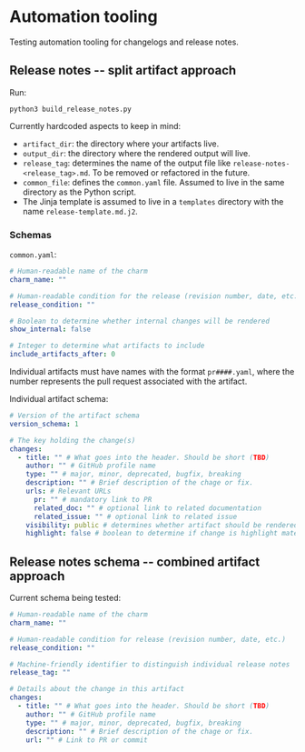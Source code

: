# Automation tooling
Testing automation tooling for changelogs and release notes.

## Release notes -- split artifact approach

Run:
```
python3 build_release_notes.py
```

Currently hardcoded aspects to keep in mind:

* `artifact_dir`: the directory where your artifacts live.
* `output_dir`: the directory where the rendered output will live.
* `release_tag`: determines the name of the output file like `release-notes-<release_tag>.md`. To be removed or refactored in the future.
* `common_file`: defines the `common.yaml` file. Assumed to live in the same directory as the Python script.
* The Jinja template is assumed to live in a `templates` directory with the name `release-template.md.j2`. 

### Schemas

`common.yaml`:
```yaml
# Human-readable name of the charm
charm_name: ""

# Human-readable condition for the release (revision number, date, etc.)
release_condition: ""

# Boolean to determine whether internal changes will be rendered
show_internal: false

# Integer to determine what artifacts to include
include_artifacts_after: 0
```

Individual artifacts must have names with the format `pr####.yaml`, where
the number represents the pull request associated with the artifact.

Individual artifact schema:
```yaml
# Version of the artifact schema
version_schema: 1

# The key holding the change(s)
changes:
  - title: "" # What goes into the header. Should be short (TBD)
    author: "" # GitHub profile name
    type: "" # major, minor, deprecated, bugfix, breaking
    description: "" # Brief description of the chage or fix.
    urls: # Relevant URLs
      pr: "" # mandatory link to PR
      related_doc: "" # optional link to related documentation
      related_issue: "" # optional link to related issue
    visibility: public # determines whether artifact should be rendered. Accepted values: public, internal, hidden
    highlight: false # boolean to determine if change is highlight material (i.e. should be featureed in initial paragraph)
```

## Release notes schema -- combined artifact approach

Current schema being tested:

```yaml
# Human-readable name of the charm
charm_name: ""

# Human-readable condition for release (revision number, date, etc.)
release_condition: ""

# Machine-friendly identifier to distinguish individual release notes
release_tag: ""

# Details about the change in this artifact
changes:
  - title: "" # What goes into the header. Should be short (TBD)
    author: "" # GitHub profile name
    type: "" # major, minor, deprecated, bugfix, breaking
    description: "" # Brief description of the chage or fix.
    url: "" # Link to PR or commit
```
